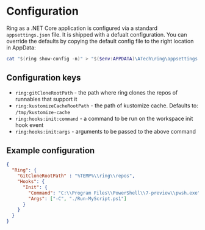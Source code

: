 # Configuration

Ring as a .NET Core application is configured via a standard `appsettings.json` file. It is shipped with a defualt configuration. You can override the defaults by copying the default config file to the right location in AppData:

```powershell
cat "$(ring show-config -n)" > "$($env:APPDATA)\ATech\ring\appsettings.json"
```

## Configuration keys

* `ring:gitCloneRootPath` - the path where ring clones the repos of runnables that support it
* `ring:kustomizeCacheRootPath` - the path of kustomize cache. Defaults to: `/tmp/kustomize-cache`
* `ring:hooks:init:command` - a command to be run on the workspace init hook event
* `ring:hooks:init:args` - arguments to be passed to the above command

## Example configuration

```json
{
  "Ring": {
    "GitCloneRootPath" : "%TEMP%\\ring\\repos",
    "Hooks": {
      "Init": {
        "Command": "C:\\Program Files\\PowerShell\\7-preview\\pwsh.exe",
        "Args": ["-C", "./Run-MyScript.ps1"]
      }
    }
  }
}
```
